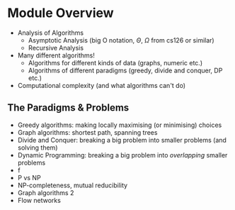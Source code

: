 # Module Overview

- Analysis of Algorithms 
	- Asymptotic Analysis (big O notation, $\Theta$, $\Omega$ from cs126 or similar)
	- Recursive Analysis
- Many different algorithms! 
	- Algorithms for different kinds of data (graphs, numeric etc.)
	- Algorithms of different paradigms (greedy, divide and conquer, DP etc.)
- Computational complexity (and what algorithms can't do)

## The Paradigms & Problems 

- Greedy algorithms: making locally maximising (or minimising) choices 
- Graph algorithms: shortest path, spanning trees
- Divide and Conquer: breaking a big problem into smaller problems (and solving them)
- Dynamic Programming: breaking a big problem into *overlapping* smaller problems 
- f
- P vs NP
- NP-completeness, mutual reducibility 
- Graph algorithms 2
- Flow networks
